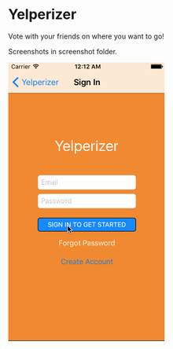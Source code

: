 # Yelperizer
Vote with your friends on where you want to go!

Screenshots in screenshot folder.

![alt tag](Screenshots/main.gif)
